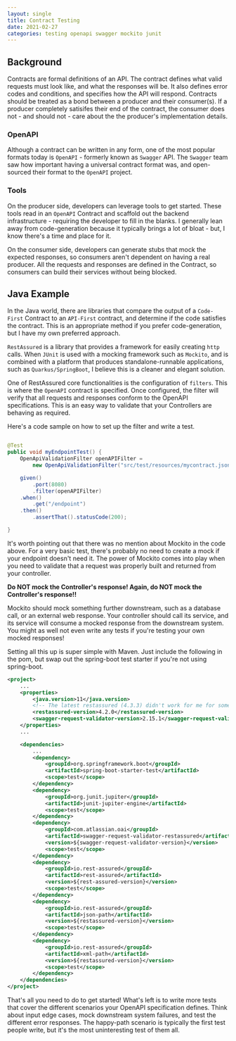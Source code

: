 ```yaml
---
layout: single
title: Contract Testing
date: 2021-02-27
categories: testing openapi swagger mockito junit
---
```


## Background
Contracts are formal definitions of an API.  The contract defines what valid requests must look like, and what the responses will be.  It also defines error codes and conditions, and specifies how the API will respond.  Contracts should be treated as a bond between a producer and their consumer(s).  If a producer completely satisifes their end of the contract, the consumer does not - and should not - care about the the producer's implementation details.  

### OpenAPI
Although a contract can be written in any form, one of the most popular formats today is `OpenAPI` - formerly known as `Swagger` API.  The `Swagger` team saw how important having a universal contract format was, and open-sourced their format to the `OpenAPI` project.

### Tools
On the producer side, developers can leverage tools to get started.  These tools read in an `OpenAPI` Contract and scaffold out the backend infrastructure - requiring the developer to fill in the blanks.  I generally lean away from code-generation because it typically brings a lot of bloat - but, I know there's a time and place for it.

On the consumer side, developers can generate stubs that mock the expected responses, so consumers aren't dependent on having a real producer.  All the requests and responses are defined in the Contract, so consumers can build their services without being blocked.


## Java Example

In the Java world, there are libraries that compare the output of a `Code-First` Contract to an `API-First` contract, and determine if the code satisfies the contract.  This is an appropriate method if you prefer code-generation, but I have my own preferred approach.

`RestAssured` is a library that provides a framework for easily creating `http` calls.  When `JUnit` is used with a mocking framework such as `Mockito`, and is combined with a platform that produces standalone-runnable applications, such as `Quarkus/SpringBoot`, I believe this is a cleaner and elegant solution.

One of RestAssured core functionalities is the configuration of `filters`.  This is where the `OpenAPI` contract is specified.  Once configured, the filter will verify that all requests and responses conform to the OpenAPI specifications.  This is an easy way to validate that your Controllers are behaving as required.


Here's a code sample on how to set up the filter and write a test.


```java

@Test
public void myEndpointTest() {
    OpenApiValidationFilter openAPIFilter = 
        new OpenApiValidationFilter("src/test/resources/mycontract.json");

    given()
        .port(8080)
        .filter(openAPIFilter)
    .when()
        .get("/endpoint")
    .then()
        .assertThat().statusCode(200);

}
```

It's worth pointing out that there was no mention about Mockito in the code above.  For a very basic test, there's probably no need to create a mock if your endpoint doesn't need it.  The power of Mockito comes into play when you need to validate that a request was properly built and returned from your controller.  

**Do NOT mock the Controller's response!  Again, do NOT mock the Controller's response!!**  

Mockito should mock something further downstream, such as a database call, or an external web response.  Your controller should call its service, and its service will consume a mocked response from the downstream system.  You might as well not even write any tests if you're testing your own mocked responses!


Setting all this up is super simple with Maven.  Just include the following in the pom, but swap out the spring-boot test starter if you're not using spring-boot.


```xml
<project>
    ...
    <properties>
        <java.version>11</java.version>
        <!-- The latest restassured (4.3.3) didn't work for me for some reason -->
        <restassured-version>4.2.0</restassured-version>  
        <swagger-request-validator-version>2.15.1</swagger-request-validator-version>
    </properties>
    ...

    <dependencies>
        ...
        <dependency>
            <groupId>org.springframework.boot</groupId>
            <artifactId>spring-boot-starter-test</artifactId>
            <scope>test</scope>
        </dependency>
        <dependency>
            <groupId>org.junit.jupiter</groupId>
            <artifactId>junit-jupiter-engine</artifactId>
            <scope>test</scope>
        </dependency>
        <dependency>
            <groupId>com.atlassian.oai</groupId>
            <artifactId>swagger-request-validator-restassured</artifactId>
            <version>${swagger-request-validator-version}</version>
            <scope>test</scope>
        </dependency>
        <dependency>
            <groupId>io.rest-assured</groupId>
            <artifactId>rest-assured</artifactId>
            <version>${rest-assured-version}</version>
            <scope>test</scope>
        </dependency>
        <dependency>
            <groupId>io.rest-assured</groupId>
            <artifactId>json-path</artifactId>
            <version>${restassured-version}</version>
            <scope>test</scope>
        </dependency>
        <dependency>
            <groupId>io.rest-assured</groupId>
            <artifactId>xml-path</artifactId>
            <version>${restassured-version}</version>
            <scope>test</scope>
        </dependency>
    </dependencies>
</project>
```

That's all you need to do to get started!  What's left is to write more tests that cover the different scenarios your OpenAPI specification defines.  Think about input edge cases, mock downstream system failures, and test the different error responses.  The happy-path scenario is typically the first test people write, but it's the most uninteresting test of them all.